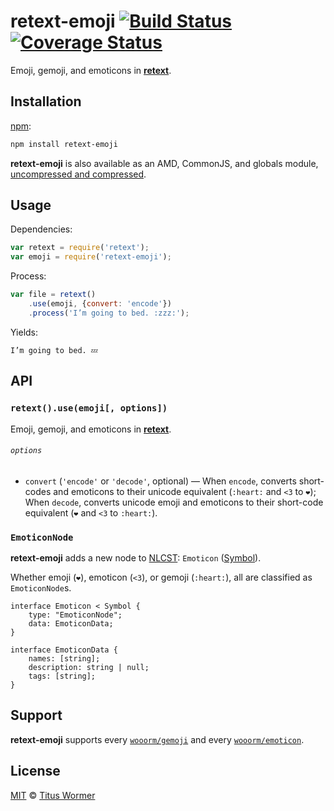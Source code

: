 # retext-emoji [![Build Status][travis-badge]][travis] [![Coverage Status][codecov-badge]][codecov]

<!--lint disable heading-increment list-item-spacing-->

Emoji, gemoji, and emoticons in [**retext**][retext].

## Installation

[npm][npm-install]:

```bash
npm install retext-emoji
```

**retext-emoji** is also available as an AMD, CommonJS, and
globals module, [uncompressed and compressed][releases].

## Usage

Dependencies:

```javascript
var retext = require('retext');
var emoji = require('retext-emoji');
```

Process:

```javascript
var file = retext()
    .use(emoji, {convert: 'encode'})
    .process('I’m going to bed. :zzz:');
```

Yields:

```text
I’m going to bed. 💤
```

## API

### `retext().use(emoji[, options])`

Emoji, gemoji, and emoticons in [**retext**][retext].

###### `options`

*   `convert` (`'encode'` or `'decode'`, optional)
    — When `encode`, converts short-codes and emoticons to their
    unicode equivalent (`:heart:` and `<3` to `❤️`);  When `decode`,
    converts unicode emoji and emoticons to their short-code equivalent
    (`❤️` and `<3` to `:heart:`).

### `EmoticonNode`

**retext-emoji** adds a new node to [NLCST][]: `Emoticon` ([Symbol][]).

Whether emoji (`❤️`), emoticon (`<3`), or gemoji (`:heart:`), all are
classified as `EmoticonNode`s.

```idl
interface Emoticon < Symbol {
    type: "EmoticonNode";
    data: EmoticonData;
}

interface EmoticonData {
    names: [string];
    description: string | null;
    tags: [string];
}
```

## Support

**retext-emoji** supports every [`wooorm/gemoji`][gemoji] and every
[`wooorm/emoticon`][emoticon].

## License

[MIT][license] © [Titus Wormer][author]

<!-- Definitions -->

[travis-badge]: https://img.shields.io/travis/wooorm/retext-emoji.svg

[travis]: https://travis-ci.org/wooorm/retext-emoji

[codecov-badge]: https://img.shields.io/codecov/c/github/wooorm/retext-emoji.svg

[codecov]: https://codecov.io/github/wooorm/retext-emoji

[npm-install]: https://docs.npmjs.com/cli/install

[releases]: https://github.com/wooorm/retext-emoji/releases

[license]: LICENSE

[author]: http://wooorm.com

[retext]: https://github.com/wooorm/retext

[nlcst]: https://github.com/wooorm/nlcst

[symbol]: https://github.com/wooorm/nlcst#symbol

[gemoji]: https://github.com/wooorm/gemoji/#supported-gemoji

[emoticon]: https://github.com/wooorm/emoticon/#supported-emoticon

